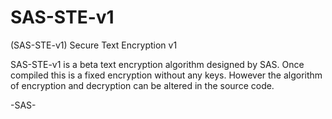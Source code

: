 # SAS-STE-v1
(SAS-STE-v1) Secure Text Encryption v1

SAS-STE-v1 is a beta text encryption algorithm designed by SAS.
Once compiled this is a fixed encryption without any keys.
However the algorithm of encryption and decryption can be altered in the source code.

-SAS-
